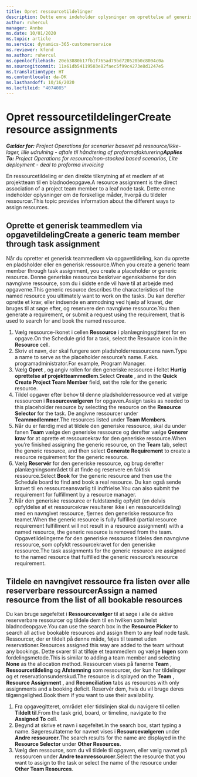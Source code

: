 ```yaml
---
title: Opret ressourcetildelinger
description: Dette emne indeholder oplysninger om oprettelse af generiske og navngivne ressourcetildelinger.
author: ruhercul
manager: Annbe
ms.date: 10/01/2020
ms.topic: article
ms.service: dynamics-365-customerservice
ms.reviewer: kfend
ms.author: ruhercul
ms.openlocfilehash: 20eb3880b17fb1f765ad79bd720520b0c8004c0a
ms.sourcegitcommit: 11a61db54119503e82faec5f99c4273e8d1247e5
ms.translationtype: HT
ms.contentlocale: da-DK
ms.lasthandoff: 10/16/2020
ms.locfileid: "4074085"
---
```

# <a name="create-resource-assignments"></a><span data-ttu-id="b919d-103">Opret ressourcetildelinger</span><span class="sxs-lookup"><span data-stu-id="b919d-103">Create resource assignments</span></span>

<span data-ttu-id="b919d-104">_**Gælder for:** Project Operations for scenarier baseret på ressource/ikke-lager, lille udrulning - aftale til håndtering af proformafakturering_</span><span class="sxs-lookup"><span data-stu-id="b919d-104">_**Applies To:** Project Operations for resource/non-stocked based scenarios, Lite deployment - deal to proforma invoicing_</span></span>


<span data-ttu-id="b919d-105">En ressourcetildeling er den direkte tilknytning af et medlem af et projektteam til en bladnodeopgave.</span><span class="sxs-lookup"><span data-stu-id="b919d-105">A resource assignment is the direct association of a project team member to a leaf node task.</span></span> <span data-ttu-id="b919d-106">Dette emne indeholder oplysninger om de forskellige måder, hvorpå du tildeler ressourcer.</span><span class="sxs-lookup"><span data-stu-id="b919d-106">This topic provides information about the different ways to assign resources.</span></span>

## <a name="create-a-generic-team-member-through-task-assignment"></a><span data-ttu-id="b919d-107">Oprette et generisk teammedlem via opgavetildeling</span><span class="sxs-lookup"><span data-stu-id="b919d-107">Create a generic team member through task assignment</span></span>


<span data-ttu-id="b919d-108">Når du opretter et generisk teammedlem via opgavetildeling, kan du oprette en pladsholder eller en generisk ressource.</span><span class="sxs-lookup"><span data-stu-id="b919d-108">When you create a generic team member through task assignment, you create a placeholder or generic resource.</span></span> <span data-ttu-id="b919d-109">Denne generiske ressource beskriver egenskaberne for den navngivne ressource, som du i sidste ende vil have til at arbejde med opgaverne.</span><span class="sxs-lookup"><span data-stu-id="b919d-109">This generic resource describes the characteristics of the named resource you ultimately want to work on the tasks.</span></span> <span data-ttu-id="b919d-110">Du kan derefter oprette et krav, eller indsende en anmodning ved hjælp af kravet, der bruges til at søge efter, og reservere den navngivne ressource.</span><span class="sxs-lookup"><span data-stu-id="b919d-110">You then generate a requirement, or submit a request using the requirement, that is used to search for and book the named resource.</span></span>

1. <span data-ttu-id="b919d-111">Vælg ressource-ikonet i cellen **Ressource** i planlægningsgitteret for en opgave.</span><span class="sxs-lookup"><span data-stu-id="b919d-111">On the Schedule grid for a task, select the Resource icon in the **Resource** cell.</span></span>
2. <span data-ttu-id="b919d-112">Skriv et navn, der skal fungere som pladsholderressourcens navn.</span><span class="sxs-lookup"><span data-stu-id="b919d-112">Type a name to serve as the placeholder resource’s name.</span></span> <span data-ttu-id="b919d-113">F.eks. programadministrator.</span><span class="sxs-lookup"><span data-stu-id="b919d-113">For example, Program Manager.</span></span>
3. <span data-ttu-id="b919d-114">Vælg **Opret** , og angiv rollen for den generiske ressource i feltet **Hurtig oprettelse af projektteammedlem**.</span><span class="sxs-lookup"><span data-stu-id="b919d-114">Select **Create** , and in the **Quick Create Project Team Member** field, set the role for the generic resource.</span></span>
4. <span data-ttu-id="b919d-115">Tildel opgaver efter behov til denne pladsholderressource ved at vælge ressourcen i **Resourcevælgeren** for opgaven.</span><span class="sxs-lookup"><span data-stu-id="b919d-115">Assign tasks as needed to this placeholder resource by selecting the resource on the **Resource Selector** for the task.</span></span> <span data-ttu-id="b919d-116">De angivne ressourcer under **Teammedlemmer**.</span><span class="sxs-lookup"><span data-stu-id="b919d-116">The resources listed under **Team Members**.</span></span>
5. <span data-ttu-id="b919d-117">Når du er færdig med at tildele den generiske ressource, skal du under fanen **Team** vælge den generiske ressource og derefter vælge **Generer krav** for at oprette et ressourcekrav for den generiske ressource.</span><span class="sxs-lookup"><span data-stu-id="b919d-117">When you’re finished assigning the generic resource, on the **Team** tab, select the generic resource, and then select **Generate Requirement** to create a resource requirement for the generic resource.</span></span>
6. <span data-ttu-id="b919d-118">Vælg **Reservér** for den generiske ressource, og brug derefter planlægningsområdet til at finde og reservere en faktisk ressource.</span><span class="sxs-lookup"><span data-stu-id="b919d-118">Select **Book** for the generic resource and then use the Schedule board to find and book a real resource.</span></span> <span data-ttu-id="b919d-119">Du kan også sende kravet til en ressourceansvarlig til indfrielse.</span><span class="sxs-lookup"><span data-stu-id="b919d-119">You can also submit the requirement for fulfillment by a resource manager.</span></span>
7. <span data-ttu-id="b919d-120">Når den generiske ressource er fuldstændig opfyldt (en delvis opfyldelse af et ressourcekrav resulterer ikke i en ressourcetildeling) med en navngivet ressource, fjernes den generiske ressource fra teamet.</span><span class="sxs-lookup"><span data-stu-id="b919d-120">When the generic resource is fully fulfilled (partial resource requirement fulfillment will not result in a resource assignment) with a named resource, the generic resource is removed from the team.</span></span> <span data-ttu-id="b919d-121">Opgavetildelingerne for den generiske ressource tildeles den navngivne ressource, som opfyldt ressourcekravet for den generiske ressource.</span><span class="sxs-lookup"><span data-stu-id="b919d-121">The task assignments for the generic resource are assigned to the named resource that fulfilled the generic resource’s resource requirement.</span></span>

## <a name="assign-a-named-resource-from-the-list-of-all-bookable-resources"></a><span data-ttu-id="b919d-122">Tildele en navngivet ressource fra listen over alle reserverbare ressourcer</span><span class="sxs-lookup"><span data-stu-id="b919d-122">Assign a named resource from the list of all bookable resources</span></span>

<span data-ttu-id="b919d-123">Du kan bruge søgefeltet i **Ressourcevælger** til at søge i alle de aktive reserverbare ressourcer og tildele dem til en hvilken som helst bladnodeopgave.</span><span class="sxs-lookup"><span data-stu-id="b919d-123">You can use the search box in the **Resource Picker** to search all active bookable resources and assign them to any leaf node task.</span></span> <span data-ttu-id="b919d-124">Ressourcer, der er tildelt på denne måde, føjes til teamet uden reservationer.</span><span class="sxs-lookup"><span data-stu-id="b919d-124">Resources assigned this way are added to the team without any bookings.</span></span> <span data-ttu-id="b919d-125">Dette svarer til at tilføje et teammedlem og vælge **Ingen** som fordelingsmetode.</span><span class="sxs-lookup"><span data-stu-id="b919d-125">This is similar to adding a team member and selecting **None** as the allocation method.</span></span> <span data-ttu-id="b919d-126">Ressourcen vises på fanerne **Team** , **Ressourcetildeling** og **Afstemning** som ressourcer, der kun har tildelinger og et reservationsunderskud.</span><span class="sxs-lookup"><span data-stu-id="b919d-126">The resource is displayed on the **Team** , **Resource Assignment** , and **Reconciliation** tabs as resources with only assignments and a booking deficit.</span></span> <span data-ttu-id="b919d-127">Reservér dem, hvis du vil bruge deres tilgængelighed.</span><span class="sxs-lookup"><span data-stu-id="b919d-127">Book them if you want to use their availability.</span></span>

1. <span data-ttu-id="b919d-128">Fra opgavegitteret, området eller tidslinjen skal du navigere til cellen **Tildelt til**.</span><span class="sxs-lookup"><span data-stu-id="b919d-128">From the task grid, board, or timeline, navigate to the **Assigned To** cell.</span></span>
2. <span data-ttu-id="b919d-129">Begynd at skrive et navn i søgefeltet.</span><span class="sxs-lookup"><span data-stu-id="b919d-129">In the search box, start typing a name.</span></span> <span data-ttu-id="b919d-130">Søgeresultaterne for navnet vises i **Resourcevælgeren** under **Andre ressourcer**.</span><span class="sxs-lookup"><span data-stu-id="b919d-130">The search results for the name are displayed in the **Resource Selector** under **Other Resources**.</span></span>
3. <span data-ttu-id="b919d-131">Vælg den ressource, som du vil tildele til opgaven, eller vælg navnet på ressourcen under **Andre teamressourcer**.</span><span class="sxs-lookup"><span data-stu-id="b919d-131">Select the resource that you want to assign to the task or select the name of the resource under **Other Team Resources**.</span></span>

